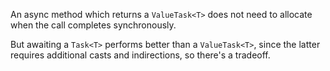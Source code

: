 ﻿An async method which returns a `ValueTask<T>` does not need to allocate when the call completes synchronously.

But awaiting a `Task<T>` performs better than a `ValueTask<T>`, since the latter requires additional casts and indirections, so there's a tradeoff.
